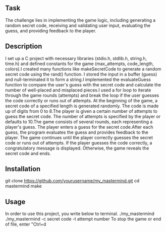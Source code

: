 ## Task
The challenge lies in implementing the game logic, including generating a random secret code, receiving and validating user input, evaluating the guess, and providing feedback to the player.

## Description
I set up a C project with necessary libraries (stdio.h, stdlib.h, string.h, time.h) and defined constants for the game (max_attempts, code_length, colors).I created many functions like makeSecretCode to generate a random secret code using the rand() function. I stored the input in a buffer (guess) and null-terminated it to form a string.I implemented the evaluateGuess function to compare the user's guess with the secret code and calculate the number of well-placed and misplaced pieces.I used a for loop to iterate through the game rounds (attempts) and break the loop if the user guesses the code correctly or runs out of attempts.
At the beginning of the game, a secret code of a specified length is generated randomly. The code is made up of digits from 0 to 8.The player is given a certain number of attempts to guess the secret code. The number of attempts is specified by the player or defaults to 10.The game consists of several rounds, each representing a player's guess. The player enters a guess for the secret code.After each guess, the program evaluates the guess and provides feedback to the player. The game continues until the player correctly guesses the secret code or runs out of attempts. If the player guesses the code correctly, a congratulatory message is displayed. Otherwise, the game reveals the secret code and ends.



## Installation
git clone https://github.com/yourusername/my_mastermind.git
cd mastermind
make

## Usage
In order to use this project, you write below to terminal. 
./my_mastermind
./my_mastermind -c secret code -t attempt number
To stop the game or end of file, enter "Ctrl+d